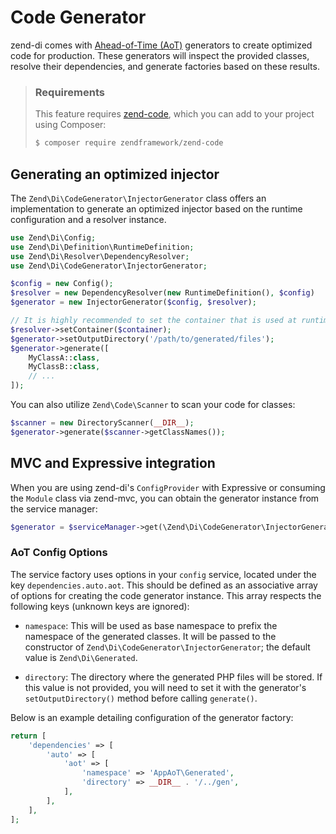 # Code Generator

zend-di comes with [Ahead-of-Time (AoT)](https://en.wikipedia.org/wiki/Ahead-of-time_compilation)
generators to create optimized code for production. These generators will
inspect the provided classes, resolve their dependencies, and generate factories
based on these results.

> ### Requirements
>
> This feature requires [zend-code](https://docs.zendframework.com/zend-code/),
> which you can add to your project using Composer:
>
> ```bash
> $ composer require zendframework/zend-code
> ```

## Generating an optimized injector

The `Zend\Di\CodeGenerator\InjectorGenerator` class offers an implementation to
generate an optimized injector based on the runtime configuration and a resolver
instance.

```php
use Zend\Di\Config;
use Zend\Di\Definition\RuntimeDefinition;
use Zend\Di\Resolver\DependencyResolver;
use Zend\Di\CodeGenerator\InjectorGenerator;

$config = new Config();
$resolver = new DependencyResolver(new RuntimeDefinition(), $config)
$generator = new InjectorGenerator($config, $resolver);

// It is highly recommended to set the container that is used at runtime:
$resolver->setContainer($container);
$generator->setOutputDirectory('/path/to/generated/files');
$generator->generate([
    MyClassA::class,
    MyClassB::class,
    // ...
]);
```

You can also utilize `Zend\Code\Scanner` to scan your code for classes:

```php
$scanner = new DirectoryScanner(__DIR__);
$generator->generate($scanner->getClassNames());
```

## MVC and Expressive integration

When you are using zend-di's `ConfigProvider` with Expressive or consuming the
`Module` class via zend-mvc, you can obtain the generator instance from the
service manager:

```php
$generator = $serviceManager->get(\Zend\Di\CodeGenerator\InjectorGenerator::class);
```

### AoT Config Options

The service factory uses options in your `config` service, located under the key
`dependencies.auto.aot`. This should be defined as an associative array of
options for creating the code generator instance. This array respects the
following keys (unknown keys are ignored):

- `namespace`: This will be used as base namespace to prefix the namespace of
  the generated classes.  It will be passed to the constructor of
  `Zend\Di\CodeGenerator\InjectorGenerator`; the default value is
  `Zend\Di\Generated`.

- `directory`: The directory where the generated PHP files will be stored. If
  this value is not provided, you will need to set it with the generator's
  `setOutputDirectory()` method before calling `generate()`.

Below is an example detailing configuration of the generator factory:

```php
return [
    'dependencies' => [
        'auto' => [
            'aot' => [
                'namespace' => 'AppAoT\Generated',
                'directory' => __DIR__ . '/../gen',
            ],
        ],
    ],
];
```
